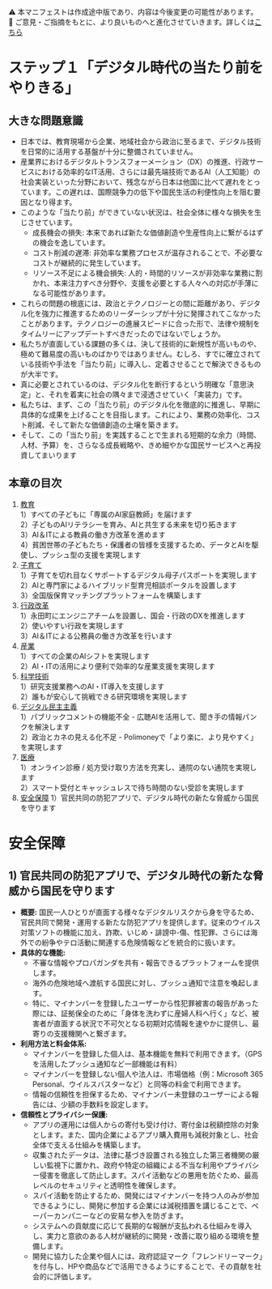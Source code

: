 ⚠️ 本マニフェストは作成途中版であり、内容は今後変更の可能性があります。  
💬 ご意見・ご指摘をもとに、より良いものへと進化させていきます。詳しくは[こちら](README.md#このマニフェスト自身もみんなの知恵を集めて改善していきます)

# ステップ１「デジタル時代の当たり前をやりきる」

## 大きな問題意識

* 日本では、教育現場から企業、地域社会から政治に至るまで、デジタル技術を日常的に活用する基盤が十分に整備されていません。  
* 産業界におけるデジタルトランスフォーメーション（DX）の推進、行政サービスにおける効率的なIT活用、さらには最先端技術であるAI（人工知能）の社会実装といった分野において、残念ながら日本は他国に比べて遅れをとっています。この遅れは、国際競争力の低下や国民生活の利便性向上を阻む要因となり得ます。  
* このような「当たり前」ができていない状況は、社会全体に様々な損失を生じさせています。  
  * 成長機会の損失: 本来であれば新たな価値創造や生産性向上に繋がるはずの機会を逸しています。  
  * コスト削減の遅滞: 非効率な業務プロセスが温存されることで、不必要なコストが継続的に発生しています。  
  * リソース不足による機会損失: 人的・時間的リソースが非効率な業務に割かれ、本来注力すべき分野や、支援を必要とする人々への対応が手薄になる可能性があります。  
* これらの問題の根底には、政治とテクノロジーとの間に距離があり、デジタル化を強力に推進するためのリーダーシップが十分に発揮されてこなかったことがあります。テクノロジーの進展スピードに合った形で、法律や規制をタイムリーにアップデートすべきだったのではないでしょうか。  
* 私たちが直面している課題の多くは、決して技術的に新規性が高いものや、極めて難易度の高いものばかりではありません。むしろ、すでに確立されている技術や手法を「当たり前」に導入し、定着させることで解決できるものが大半です。  
* 真に必要とされているのは、デジタル化を断行するという明確な「意思決定」と、それを着実に社会の隅々まで浸透させていく「実装力」です。  
* 私たちは、まず、この「当たり前」のデジタル化を徹底的に推進し、早期に具体的な成果を上げることを目指します。これにより、業務の効率化、コスト削減、そして新たな価値創造の土壌を築きます。  
* そして、この「当たり前」を実践することで生まれる短期的な余力（時間、人材、予算）を、さらなる成長戦略や、きめ細やかな国民サービスへと再投資してまいります

## 本章の目次

1. [教育](11_ステップ１教育.md)  
   1）すべての子どもに「専属のAI家庭教師」を届けます  
   2）子どものAIリテラシーを育み、AIと共生する未来を切り拓きます  
   3）AI＆ITによる教員の働き方改革を進めます  
   4）貧困世帯の子どもたち・保護者の皆様を支援するため、データとAIを駆使し、プッシュ型の支援を実現します  
2. [子育て](12_ステップ１子育て.md)  
   1）子育てを切れ目なくサポートするデジタル母子パスポートを実現します  
   2）AIと専門家によるハイブリッド型育児相談ポータルを設置します  
   3）全国版保育マッチングプラットフォームを構築します  
3. [行政改革](13_ステップ１行政改革.md)  
   1）永田町にエンジニアチームを設置し、国会・行政のDXを推進します  
   2）使いやすい行政を実現します  
   3）AI＆ITによる公務員の働き方改革を行います  
4. [産業](14_ステップ１産業.md)  
   1）すべての企業のAIシフトを実現します  
   2）AI・ITの活用により便利で効率的な産業支援を実現します  
5. [科学技術](15_ステップ１科学技術.md)  
   1）研究支援業務へのAI・IT導入を支援します  
   2）誰もが安心して挑戦できる研究環境を実現します  
6. [デジタル民主主義](16_ステップ１デジタル民主主義.md)  
   1）パブリックコメントの機能不全 \- 広聴AIを活用して、聞き手の情報パンクを解決します  
   2）政治とカネの見える化不足 \- Polimoneyで「より楽に、より見やすく」を実現します
7. [医療](17_ステップ１医療.md)  
   1）オンライン診療 / 処方受け取り方法を充実し、通院のない通院を実現します  
   2）スマート受付とキャッシュレスで待ち時間のない受診を実現します
8. [安全保障](18_ステップ１安全保障.md)
   1）官民共同の防犯アプリで、デジタル時代の新たな脅威から国民を守ります

# 安全保障

## 1) 官民共同の防犯アプリで、デジタル時代の新たな脅威から国民を守ります

*   **概要:** 国民一人ひとりが直面する様々なデジタルリスクから身を守るため、官民共同で開発・運用する新たな防犯アプリを提供します。従来のウイルス対策ソフトの機能に加え、詐欺、いじめ・誹謗中-傷、性犯罪、さらには海外での紛争やテロ活動に関連する危険情報などを統合的に扱います。
*   **具体的な機能:**
    *   不審な情報やプロパガンダを共有・報告できるプラットフォームを提供します。
    *   海外の危険地域へ渡航する国民に対し、プッシュ通知で注意を喚起します。
    *   特に、マイナンバーを登録したユーザーから性犯罪被害の報告があった際には、証拠保全のために「身体を洗わずに産婦人科へ行く」など、被害者が直面する状況で不可欠となる初期対応情報を速やかに提供し、最寄りの支援機関へと繋ぎます。
*   **利用方法と料金体系:**
    *   マイナンバーを登録した個人は、基本機能を無料で利用できます。（GPSを活用したプッシュ通知など一部機能は有料）
    *   マイナンバーを登録しない個人や法人は、市場価格（例：Microsoft 365 Personal、ウイルスバスターなど）と同等の料金で利用できます。
    *   情報の信頼性を担保するため、マイナンバー未登録のユーザーによる報告には、少額の手数料を設定します。
*   **信頼性とプライバシー保護:**
    *   アプリの運用には個人からの寄付も受け付け、寄付金は税額控除の対象とします。また、国内企業によるアプリ購入費用も減税対象とし、社会全体で支える仕組みを構築します。
    *   収集されたデータは、法律に基づき設置される独立した第三者機関の厳しい監視下に置かれ、政府や特定の組織による不当な利用やプライバシー侵害を徹底して防止します。スパイ活動などの悪用を防ぐため、最高レベルのセキュリティと透明性を確保します。
    *   スパイ活動を防止するため、開発にはマイナンバーを持つ人のみが参加できるようにし、開発に参加する企業には減税措置を講じることで、ペーパーカンパニーなどの安易な参入を防ぎます。
    *   システムへの貢献度に応じて長期的な報酬が支払われる仕組みを導入し、実力と意欲のある人材が継続的に開発・改善に取り組める環境を整備します。
    *   開発に協力した企業や個人には、政府認証マーク「フレンドリーマーク」を付与し、HPや商品などで活用できるようにすることで、その貢献を社会的に評価します。